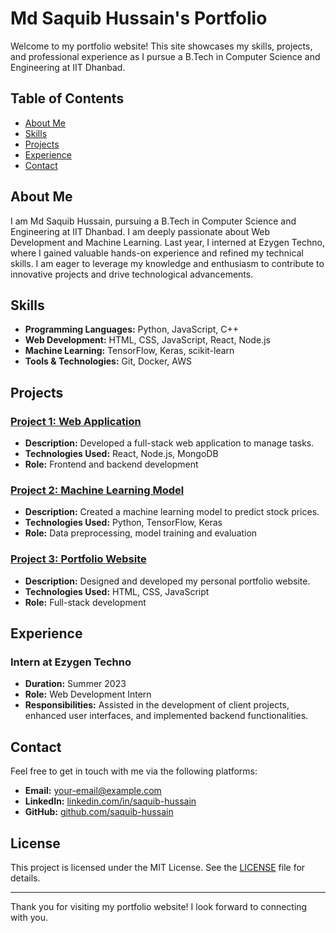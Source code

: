 # Md Saquib Hussain's Portfolio

Welcome to my portfolio website! This site showcases my skills, projects, and professional experience as I pursue a B.Tech in Computer Science and Engineering at IIT Dhanbad. 

## Table of Contents
- [About Me](#about-me)
- [Skills](#skills)
- [Projects](#projects)
- [Experience](#experience)
- [Contact](#contact)

## About Me
I am Md Saquib Hussain, pursuing a B.Tech in Computer Science and Engineering at IIT Dhanbad. I am deeply passionate about Web Development and Machine Learning. Last year, I interned at Ezygen Techno, where I gained valuable hands-on experience and refined my technical skills. I am eager to leverage my knowledge and enthusiasm to contribute to innovative projects and drive technological advancements.

## Skills
- **Programming Languages:** Python, JavaScript, C++
- **Web Development:** HTML, CSS, JavaScript, React, Node.js
- **Machine Learning:** TensorFlow, Keras, scikit-learn
- **Tools & Technologies:** Git, Docker, AWS

## Projects
### [Project 1: Web Application](link-to-project)
- **Description:** Developed a full-stack web application to manage tasks.
- **Technologies Used:** React, Node.js, MongoDB
- **Role:** Frontend and backend development

### [Project 2: Machine Learning Model](link-to-project)
- **Description:** Created a machine learning model to predict stock prices.
- **Technologies Used:** Python, TensorFlow, Keras
- **Role:** Data preprocessing, model training and evaluation

### [Project 3: Portfolio Website](link-to-project)
- **Description:** Designed and developed my personal portfolio website.
- **Technologies Used:** HTML, CSS, JavaScript
- **Role:** Full-stack development

## Experience
### Intern at Ezygen Techno
- **Duration:** Summer 2023
- **Role:** Web Development Intern
- **Responsibilities:** Assisted in the development of client projects, enhanced user interfaces, and implemented backend functionalities.

## Contact
Feel free to get in touch with me via the following platforms:
- **Email:** [your-email@example.com](mailto:your-email@example.com)
- **LinkedIn:** [linkedin.com/in/saquib-hussain](https://linkedin.com/in/saquib-hussain)
- **GitHub:** [github.com/saquib-hussain](https://github.com/saquib-hussain)

## License
This project is licensed under the MIT License. See the [LICENSE](LICENSE) file for details.

---

Thank you for visiting my portfolio website! I look forward to connecting with you.
